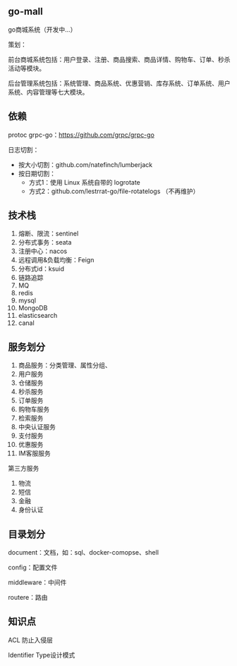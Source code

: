 ## go-mall

go商城系统（开发中...）

策划：

前台商城系统包括：用户登录、注册、商品搜索、商品详情、购物车、订单、秒杀活动等模块。

后台管理系统包括：系统管理、商品系统、优惠营销、库存系统、订单系统、用户系统、内容管理等七大模块。

## 依赖
protoc
grpc-go：https://github.com/grpc/grpc-go

日志切割：
+ 按大小切割：github.com/natefinch/lumberjack
+ 按日期切割：
  + 方式1：使用 Linux 系统自带的 logrotate
  + 方式2：github.com/lestrrat-go/file-rotatelogs （不再维护）

## 技术栈

1. 熔断、限流：sentinel
2. 分布式事务：seata
3. 注册中心：nacos
4. 远程调用&负载均衡：Feign
5. 分布式id：ksuid
6. 链路追踪
7. MQ
8. redis
9. mysql
10. MongoDB
11. elasticsearch
12. canal



## 服务划分

1. 商品服务：分类管理、属性分组、
2. 用户服务
3. 仓储服务
4. 秒杀服务
5. 订单服务
6. 购物车服务
7. 检索服务
8. 中央认证服务
9. 支付服务
10. 优惠服务
11. IM客服服务

第三方服务

1. 物流
2. 短信
3. 金融
4. 身份认证

## 目录划分

document：文档，如：sql、docker-comopse、shell

config：配置文件

middleware：中间件

routere：路由

## 知识点

ACL 防止入侵层

Identifier Type设计模式
